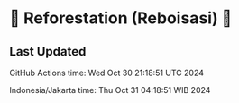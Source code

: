 
# 🌳 Reforestation (Reboisasi) 🌲

## Last Updated

GitHub Actions time: Wed Oct 30 21:18:51 UTC 2024

Indonesia/Jakarta time: Thu Oct 31 04:18:51 WIB 2024
